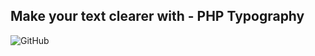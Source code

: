 ## Make your text clearer with - PHP Typography

![GitHub](https://img.shields.io/github/license/fater/typography)
